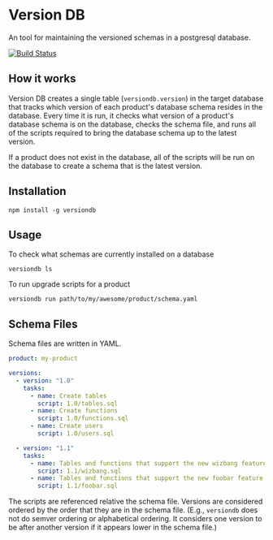 # Version DB

An tool for maintaining the versioned schemas in a postgresql database.

[![Build Status](https://secure.travis-ci.org/bryanburgers/versiondb.png)](http://travis-ci.org/bryanburgers/versiondb)

## How it works

Version DB creates a single table (`versiondb.version`) in the target database
that tracks which version of each product's database schema resides in the
database. Every time it is run, it checks what version of a product's database
schema is on the database, checks the schema file, and runs all of the scripts
required to bring the database schema up to the latest version.

If a product does not exist in the database, all of the scripts will be run on
the database to create a schema that is the latest version.


## Installation

    npm install -g versiondb

## Usage

To check what schemas are currently installed on a database

    versiondb ls

To run upgrade scripts for a product

    versiondb run path/to/my/awesome/product/schema.yaml


## Schema Files

Schema files are written in YAML.

```yaml
product: my-product

versions:
  - version: "1.0"
    tasks:
      - name: Create tables
        script: 1.0/tables.sql
      - name: Create functions
        script: 1.0/functions.sql
      - name: Create users
        script: 1.0/users.sql

  - version: "1.1"
    tasks:
      - name: Tables and functions that support the new wizbang feature
        script: 1.1/wizbang.sql
      - name: Tables and functions that support the new foobar feature
        script: 1.1/foobar.sql
```

The scripts are referenced relative the schema file. Versions are considered
ordered by the order that they are in the schema file. (E.g., `versiondb` does
not do semver ordering or alphabetical ordering. It considers one version to be
after another version if it appears lower in the schema file.)
